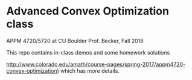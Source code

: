 # Advanced Convex Optimization class
APPM 4720/5720 at CU Boulder
Prof. Becker, Fall 2018

This repo contains in-class demos and some homework solutions

http://www.colorado.edu/amath/course-pages/spring-2017/appm4720-convex-optimization) which has more details.
